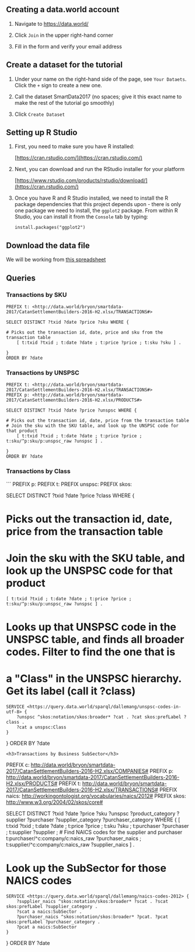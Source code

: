 <h2 id="setup-dw">Creating a data.world account</h2>

1.  Navigate to https://data.world/

1.  Click `Join` in the upper right-hand corner

1.  Fill in the form and verify your email address

<h2 id="setup-dataset">Create a dataset for the tutorial</h2>

1. Under your name on the right-hand side of the page, see `Your Dataets`.  Click the  `+` sign to create a new one. 

1. Call the dataset SmartData2017  (no spaces; give it this exact name to make the rest of the tutorial go smoothly)

1. Click `Create Dataset`

<h2 id="setup-r">Setting up R Studio</h2>

1.  First, you need to make sure you have R installed:

    [https://cran.rstudio.com/](https://cran.rstudio.com/)

1.  Next, you can download and run the RStudio installer for your platform
    
    [https://www.rstudio.com/products/rstudio/download/](https://cran.rstudio.com/)
   
1.  Once you have R and R Studio installed, we need to install the R package dependencies that this project depends upon - there is only one package we need to install, the `ggplot2` package.  From within R Studio, you can install it from the `Console` tab by typing:

    ```
    install.packages("ggplot2")
    ```

<h2 id="download-data">Download the data file</h2>

We will be working from <a href="https://github.com/bryonjacob/SmartData2017/raw/master/docs/CatanSettlementBuilders-2016-H2.xlsx">this spreadsheet</a>

<h2 id="queries">Queries</h2>
<h3>Transactions by SKU</h3>

```
PREFIX t: <http://data.world/bryon/smartdata-2017/CatanSettlementBuilders-2016-H2.xlsx/TRANSACTIONS#>

SELECT DISTINCT ?txid ?date ?price ?sku WHERE {

# Picks out the transaction id, date, price and sku from the transaction table
    [ t:txid ?txid ; t:date ?date ; t:price ?price ; t:sku ?sku ] .

}
ORDER BY ?date
```
<h3>Transactions by UNSPSC</h3>

```
PREFIX t: <http://data.world/bryon/smartdata-2017/CatanSettlementBuilders-2016-H2.xlsx/TRANSACTIONS#>
PREFIX p: <http://data.world/bryon/smartdata-2017/CatanSettlementBuilders-2016-H2.xlsx/PRODUCTS#>

SELECT DISTINCT ?txid ?date ?price ?unspsc WHERE {

# Picks out the transaction id, date, price from the transaction table
# Join the sku with the SKU table, and look up the UNSPSC code for that product
    [ t:txid ?txid ; t:date ?date ; t:price ?price ; t:sku/^p:sku/p:unspsc_raw ?unspsc ] .

}
ORDER BY ?date
```

<h3>Transactions by Class</h3>
```
PREFIX p: <http://data.world/bryon/smartdata-2017/CatanSettlementBuilders-2016-H2.xlsx/PRODUCTS#>
PREFIX t: <http://data.world/bryon/smartdata-2017/CatanSettlementBuilders-2016-H2.xlsx/TRANSACTIONS#>
PREFIX unspsc: <http://workingontologist.org/vocabularies/unspsc#>
PREFIX skos: <http://www.w3.org/2004/02/skos/core#>

SELECT DISTINCT ?txid ?date ?price ?class   WHERE {

# Picks out the transaction id, date, price from the transaction table
# Join the sku with the SKU table, and look up the UNSPSC code for that product
    [ t:txid ?txid ; t:date ?date ; t:price ?price ; t:sku/^p:sku/p:unspsc_raw ?unspsc ] .

# Looks up that UNSPSC code in the UNSPSC table, and finds all broader codes.  Filter to find the one that is 
# a "Class" in the UNSPSC hierarchy.  Get its label (call it ?class)
    SERVICE <https://query.data.world/sparql/dallemang/unspsc-codes-in-utf-8> {
        ?unspsc ^skos:notation/skos:broader* ?cat . ?cat skos:prefLabel ?class .
        ?cat a unspsc:Class 
    } 
}
ORDER BY ?date
```
<h3>Transactions by Business SubSector</h3>
```
PREFIX c: <http://data.world/bryon/smartdata-2017/CatanSettlementBuilders-2016-H2.xlsx/COMPANIES#>
PREFIX p: <http://data.world/bryon/smartdata-2017/CatanSettlementBuilders-2016-H2.xlsx/PRODUCTS#>
PREFIX t: <http://data.world/bryon/smartdata-2017/CatanSettlementBuilders-2016-H2.xlsx/TRANSACTIONS#>
PREFIX naics: <http://workingontologist.org/vocabularies/naics/2012#>
PREFIX skos: <http://www.w3.org/2004/02/skos/core#>

SELECT DISTINCT ?txid ?date ?price ?sku ?unspsc ?product_category ?supplier ?purchaser ?supplier_category ?purchaser_category WHERE {
    [ t:txid ?txid ; t:date ?date ; t:price ?price ; t:sku ?sku ;
      t:purchaser ?purchaser ; t:supplier ?supplier ;
      # Find NAICS codes for the supplier and purchaser
      t:purchaser/^c:company/c:naics_raw ?purchaser_naics ; 
      t:supplier/^c:company/c:naics_raw ?supplier_naics ] .

 # Look up the SubSector for those NAICS codes
    SERVICE <https://query.data.world/sparql/dallemang/naics-codes-2012> {
        ?supplier_naics ^skos:notation/skos:broader* ?scat . ?scat skos:prefLabel ?supplier_category .
        ?scat a naics:SubSector .
        ?purchaser_naics ^skos:notation/skos:broader* ?pcat. ?pcat skos:prefLabel ?purchaser_category .
        ?pcat a naics:SubSector
    } 
}
ORDER BY ?date
```
